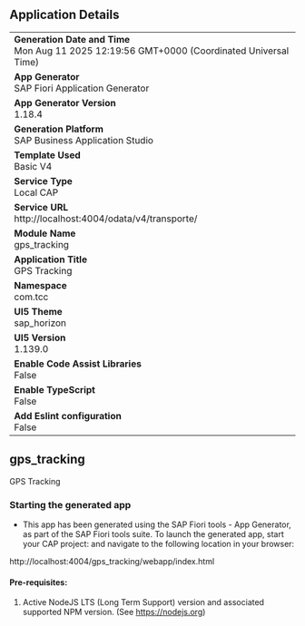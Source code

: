 ## Application Details
|               |
| ------------- |
|**Generation Date and Time**<br>Mon Aug 11 2025 12:19:56 GMT+0000 (Coordinated Universal Time)|
|**App Generator**<br>SAP Fiori Application Generator|
|**App Generator Version**<br>1.18.4|
|**Generation Platform**<br>SAP Business Application Studio|
|**Template Used**<br>Basic V4|
|**Service Type**<br>Local CAP|
|**Service URL**<br>http://localhost:4004/odata/v4/transporte/|
|**Module Name**<br>gps_tracking|
|**Application Title**<br>GPS Tracking|
|**Namespace**<br>com.tcc|
|**UI5 Theme**<br>sap_horizon|
|**UI5 Version**<br>1.139.0|
|**Enable Code Assist Libraries**<br>False|
|**Enable TypeScript**<br>False|
|**Add Eslint configuration**<br>False|

## gps_tracking

GPS Tracking

### Starting the generated app

-   This app has been generated using the SAP Fiori tools - App Generator, as part of the SAP Fiori tools suite.  To launch the generated app, start your CAP project:  and navigate to the following location in your browser:

http://localhost:4004/gps_tracking/webapp/index.html

#### Pre-requisites:

1. Active NodeJS LTS (Long Term Support) version and associated supported NPM version.  (See https://nodejs.org)


